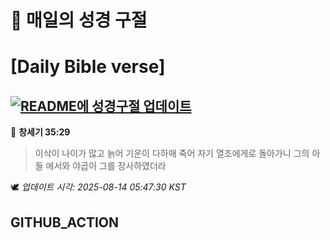 # 🙏 매일의 성경 구절
# [Daily Bible verse]
## [![README에 성경구절 업데이트](https://github.com/DONGSUKA/first_test/actions/workflows/update-readme-bible.yml/badge.svg)](https://github.com/DONGSUKA/first_test/actions/workflows/update-readme-bible.yml)
<!-- START_BIBLE_VERSE -->
📖 **창세기 35:29**
> 이삭이 나이가 많고 늙어 기운이 다하매 죽어 자기 열조에게로 돌아가니 그의 아들 에서와 야곱이 그를 장사하였더라

🕊️ _업데이트 시각: 2025-08-14 05:47:30 KST_
  <!-- END_BIBLE_VERSE -->
## GITHUB_ACTION
